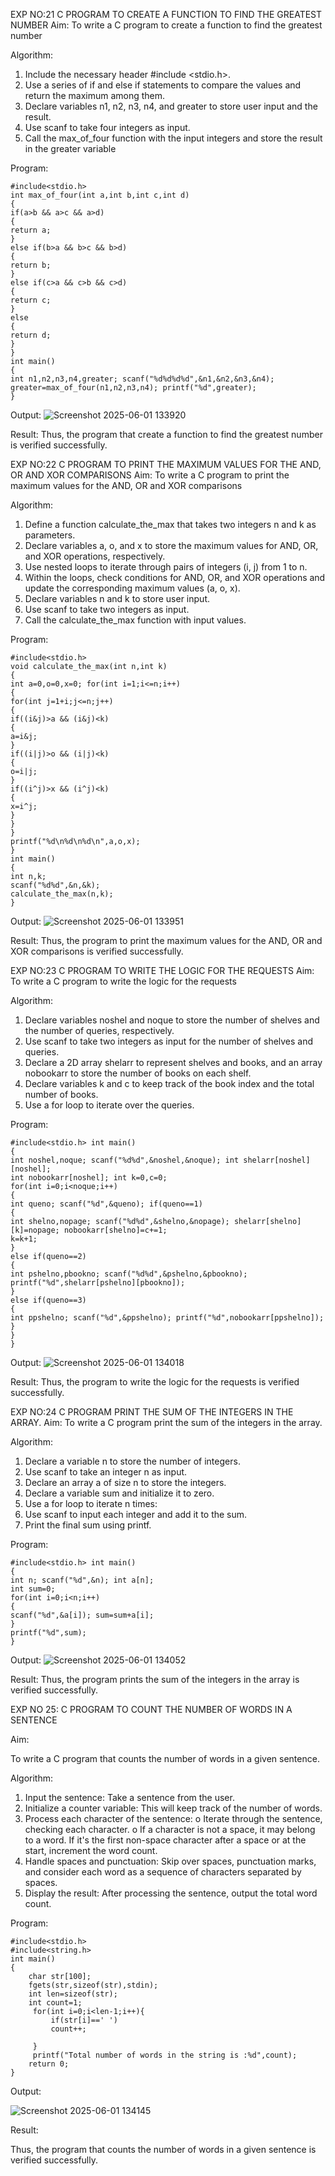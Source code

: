 

EXP NO:21 C PROGRAM TO CREATE A FUNCTION TO FIND THE GREATEST NUMBER
Aim:
To write a C program to create a function to find the greatest number

Algorithm:
1.	Include the necessary header #include <stdio.h>.
2.	Use a series of if and else if statements to compare the values and return the maximum among them.
3.	Declare variables n1, n2, n3, n4, and greater to store user input and the result.
4.	Use scanf to take four integers as input.
5.	Call the max_of_four function with the input integers and store the result in the greater variable
 
Program:
```
#include<stdio.h>
int max_of_four(int a,int b,int c,int d)
{
if(a>b && a>c && a>d)
{
return a;
}
else if(b>a && b>c && b>d)
{
return b;
}
else if(c>a && c>b && c>d)
{
return c;
}
else
{
return d;
}
}
int main()
{
int n1,n2,n3,n4,greater; scanf("%d%d%d%d",&n1,&n2,&n3,&n4); greater=max_of_four(n1,n2,n3,n4); printf("%d",greater);
}
```
Output:
![Screenshot 2025-06-01 133920](https://github.com/user-attachments/assets/198af384-b2bd-472b-ac58-46ee229a7555)


Result:
Thus, the program  that create a function to find the greatest number is verified successfully.


 
EXP NO:22 C PROGRAM TO PRINT THE MAXIMUM VALUES FOR THE AND, OR AND  XOR COMPARISONS
Aim:
To write a C program to print the maximum values for the AND, OR and XOR comparisons

Algorithm:
1.	Define a function calculate_the_max that takes two integers n and k as parameters.
2.	Declare variables a, o, and x to store the maximum values for AND, OR, and XOR operations, respectively.
3.	Use nested loops to iterate through pairs of integers (i, j) from 1 to n.
4.	Within the loops, check conditions for AND, OR, and XOR operations and update the corresponding maximum values (a, o, x).
5.	Declare variables n and k to store user input.
6.	Use scanf to take two integers as input.
7.	Call the calculate_the_max function with input values.
 
Program:
```
#include<stdio.h>
void calculate_the_max(int n,int k)
{
int a=0,o=0,x=0; for(int i=1;i<=n;i++)
{
for(int j=1+i;j<=n;j++)
{
if((i&j)>a && (i&j)<k)
{
a=i&j;
}
if((i|j)>o && (i|j)<k)
{
o=i|j;
}
if((i^j)>x && (i^j)<k)
{
x=i^j;
}
}
}
printf("%d\n%d\n%d\n",a,o,x);
}
int main()
{
int n,k;
scanf("%d%d",&n,&k);
calculate_the_max(n,k);
}
```
Output:
![Screenshot 2025-06-01 133951](https://github.com/user-attachments/assets/0557ad4a-be44-4394-bbad-39917e8a9cff)


Result:
Thus, the program to print the maximum values for the AND, OR and XOR comparisons
is verified successfully.


 
EXP NO:23 C PROGRAM TO WRITE THE LOGIC FOR THE REQUESTS
Aim:
To write a C program to write the logic for the requests

Algorithm:
1.	Declare variables noshel and noque to store the number of shelves and the number of queries, respectively.
2.	Use scanf to take two integers as input for the number of shelves and queries.
3.	Declare a 2D array shelarr to represent shelves and books, and an array nobookarr to store the number of books on each shelf.
4.	Declare variables k and c to keep track of the book index and the total number of books.
5.	Use a for loop to iterate over the queries.
 
Program:
```
#include<stdio.h> int main()
{
int noshel,noque; scanf("%d%d",&noshel,&noque); int shelarr[noshel][noshel];
int nobookarr[noshel]; int k=0,c=0;
for(int i=0;i<noque;i++)
{
int queno; scanf("%d",&queno); if(queno==1)
{
int shelno,nopage; scanf("%d%d",&shelno,&nopage); shelarr[shelno][k]=nopage; nobookarr[shelno]=c+=1;
k=k+1;
}
else if(queno==2)
{
int pshelno,pbookno; scanf("%d%d",&pshelno,&pbookno); printf("%d",shelarr[pshelno][pbookno]);
}
else if(queno==3)
{
int ppshelno; scanf("%d",&ppshelno); printf("%d",nobookarr[ppshelno]);
}
}
}
```
Output:
![Screenshot 2025-06-01 134018](https://github.com/user-attachments/assets/d9a53011-831b-4a3b-9ee5-1d7589e5a463)


Result:
Thus, the program to write the logic for the requests is verified successfully.


 
EXP NO:24 C PROGRAM PRINT THE SUM OF THE INTEGERS IN THE ARRAY.
Aim:
To write a C program print the sum of the integers in the array.

Algorithm:
1.	Declare a variable n to store the number of integers.
2.	Use scanf to take an integer n as input.
3.	Declare an array a of size n to store the integers.
4.	Declare a variable sum and initialize it to zero.
5.	Use a for loop to iterate n times:
6.	Use scanf to input each integer and add it to the sum.
7.	Print the final sum using printf.



Program:
```
#include<stdio.h> int main()
{
int n; scanf("%d",&n); int a[n];
int sum=0;
for(int i=0;i<n;i++)
{
scanf("%d",&a[i]); sum=sum+a[i];
}
printf("%d",sum);
}
```
Output:
![Screenshot 2025-06-01 134052](https://github.com/user-attachments/assets/5aa98ca6-60fb-4789-8520-55e3e01fab8f)


Result:
Thus, the program prints the sum of the integers in the array is verified successfully.


 
EXP NO 25: C PROGRAM TO COUNT THE NUMBER OF WORDS IN A      SENTENCE



Aim:

To write a C program that counts the number of words in a given sentence.

Algorithm:

1.	Input the sentence: Take a sentence from the user.
2.	Initialize a counter variable: This will keep track of the number of words.
3.	Process each character of the sentence:
o	Iterate through the sentence, checking each character.
o	If a character is not a space, it may belong to a word. If it's the first non-space character after a space or at the start, increment the word count.
4.	Handle spaces and punctuation: Skip over spaces, punctuation marks, and consider each word as a sequence of characters separated by spaces.
5.	Display the result: After processing the sentence, output the total word count.



Program:
```
#include<stdio.h>
#include<string.h>
int main()
{
    char str[100];
    fgets(str,sizeof(str),stdin);
    int len=sizeof(str);
    int count=1;
     for(int i=0;i<len-1;i++){
         if(str[i]==' ')
         count++;
         
     }
     printf("Total number of words in the string is :%d",count);
    return 0;
}
```
Output:


![Screenshot 2025-06-01 134145](https://github.com/user-attachments/assets/818ded33-a3c4-49de-926c-7caaec886c49)


Result:

Thus, the program that counts the number of words in a given sentence is verified 
successfully.
